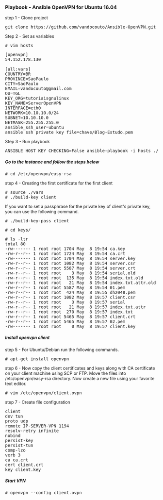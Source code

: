 ### Playbook - Ansible OpenVPN for Ubuntu 16.04

step 1 - Clone project 

<pre>
git clone https://github.com/vandocouto/Ansible-OpenVPN.git
</pre>

Step 2 - Set as variables

<pre>
# vim hosts
</pre>

<pre>
[openvpn]
54.152.178.130

[all:vars]
COUNTRY=BR
PROVINCE=SaoPaulo
CITY=SaoPaulo
EMAIL=vandocouto@gmail.com
OU=TGL
KEY_ORG=tutoriaisgnulinux
KEY_NAME=ServerOpenVPN
INTERFACE=eth0
NETWORK=10.10.10.0/24
SUBNET=10.10.10.0
NETMASK=255.255.255.0
ansible_ssh_user=ubuntu
ansible_ssh_private_key_file=chave/Blog-Estudo.pem
</pre>

Step 3 - Run playbook
<pre>
ANSIBLE_HOST_KEY_CHECKING=False ansible-playbook -i hosts ./tasks/main.yml
</pre>

##### Go to the instance and follow the steps below

<pre>
# cd /etc/openvpn/easy-rsa
</pre>

step 4 - Creating the first certificate for the first client

<pre>
# source ./vars
# ./build-key client
</pre>

If you want to set a passphrase for the private key of client's private key, you can use the following command.

<pre>
# ./build-key-pass client
</pre>
<pre>
# cd keys/
</pre>

<pre>
# ls -ltr
total 80
-rw------- 1 root root 1704 May  8 19:54 ca.key
-rw-r--r-- 1 root root 1724 May  8 19:54 ca.crt
-rw------- 1 root root 1704 May  8 19:54 server.key
-rw-r--r-- 1 root root 1082 May  8 19:54 server.csr
-rw-r--r-- 1 root root 5587 May  8 19:54 server.crt
-rw-r--r-- 1 root root    3 May  8 19:54 serial.old
-rw-r--r-- 1 root root  135 May  8 19:54 index.txt.old
-rw-r--r-- 1 root root   21 May  8 19:54 index.txt.attr.old
-rw-r--r-- 1 root root 5587 May  8 19:54 01.pem
-rw-r--r-- 1 root root  424 May  8 19:55 dh2048.pem
-rw-r--r-- 1 root root 1082 May  8 19:57 client.csr
-rw-r--r-- 1 root root    3 May  8 19:57 serial
-rw-r--r-- 1 root root   21 May  8 19:57 index.txt.attr
-rw-r--r-- 1 root root  270 May  8 19:57 index.txt
-rw-r--r-- 1 root root 5465 May  8 19:57 client.crt
-rw-r--r-- 1 root root 5465 May  8 19:57 02.pem
-rw------- 1 root root    0 May  8 19:57 client.key
</pre>

##### Install openvpn client

step 5 - For Ubuntu/Debian run the following commands.


<pre>
# apt-get install openvpn
</pre>

step 6 - Now copy the client certificates and keys along with CA certificate on your client machine using SCP or FTP. Move the files into /etc/openvpn/easy-rsa directory. Now create a new file using your favorite text editor.


<pre>
# vim /etc/openvpn/client.ovpn
</pre>

step 7 - Create file configuration 
<pre>
client
dev tun
proto udp
remote IP-SERVER-VPN 1194
resolv-retry infinite
nobind
persist-key
persist-tun
comp-lzo
verb 3
ca ca.crt
cert client.crt
key client.key
</pre>
##### Start VPN

<pre>
# openvpn --config client.ovpn
</pre>
